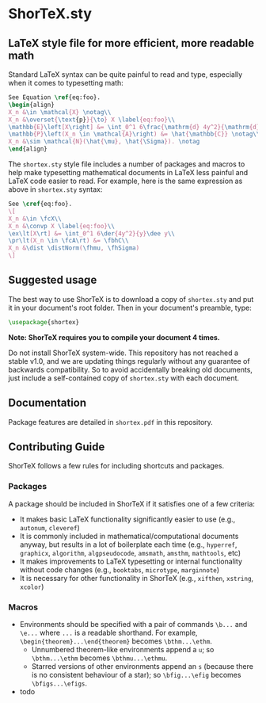 # ShorTeX.sty
## LaTeX style file for more efficient, more readable math

Standard LaTeX syntax can be quite painful to read and type, especially when it comes to typesetting math:
```latex
See Equation \ref{eq:foo}.
\begin{align}
X_n &\in \mathcal{X} \notag\\
X_n &\overset{\text{p}}{\to} X \label{eq:foo}\\
\mathbb{E}\left[X\right] &= \int_0^1 6\frac{\mathrm{d} 4y^2}{\mathrm{d} y}\mathrm{d}y \notag\\
\mathbb{P}\left(X_n \in \mathcal{A}\right) &= \hat{\mathbb{C}} \notag\\
X_n &\sim \mathcal{N}(\hat{\mu}, \hat{\Sigma}). \notag
\end{align}
```

The `shortex.sty` style file includes a number of packages and macros to help make typesetting
mathematical documents in LaTeX less painful and LaTeX code easier to read. 
For example, here is the same expression as above in `shortex.sty` syntax:
```latex
See \cref{eq:foo}.
\[
X_n &\in \fcX\\
X_n &\convp X \label{eq:foo}\\
\ex\lt[X\rt] &= \int_0^1 6\der{4y^2}{y}\dee y\\
\pr\lt(X_n \in \fcA\rt) &= \fbhC\\
X_n &\dist \distNorm(\fhmu, \fhSigma)
\]
```

## Suggested usage

The best way to use ShorTeX is to download a copy of `shortex.sty` and put it
in your document's root folder. Then in your document's preamble, type:
```latex
\usepackage{shortex}
```
**Note: ShorTeX requires you to compile your document 4 times.**

Do not install ShorTeX system-wide. This repository has not reached
a stable v1.0, and we are updating things regularly without any guarantee of 
backwards compatibility. So to avoid accidentally breaking old documents, just
include a self-contained copy of `shortex.sty` with each document.

## Documentation

Package features are detailed in `shortex.pdf` in this repository. 

## Contributing Guide

ShorTeX follows a few rules for including shortcuts and packages.

### Packages

A package should be included in ShorTeX if it satisfies one of a few criteria:
- It makes basic LaTeX functionality significantly easier to use (e.g., `autonum`, `cleveref`)
- It is commonly included in mathematical/computational documents anyway, but results in a lot of boilerplate each time (e.g., `hyperref`, `graphicx`, `algorithm`, `algpseudocode`, `amsmath`, `amsthm`, `mathtools`, etc)
- It makes improvements to LaTeX typesetting or internal functionality without code changes (e.g., `booktabs`, `microtype`, `marginnote`)
- It is necessary for other functionality in ShorTeX (e.g., `xifthen`, `xstring`, `xcolor`)

### Macros

- Environments should be specified with a pair of commands `\b...` and `\e...` where `...` is a readable shorthand. For example, `\begin{theorem}...\end{theorem}` becomes `\bthm...\ethm`.
    - Unnumbered theorem-like environments append a `u`; so `\bthm...\ethm` becomes `\bthmu...\ethmu`.
    - Starred versions of other environments append an `s` (because there is no consistent behaviour of a star); so `\bfig...\efig` becomes `\bfigs...\efigs`.
- todo

